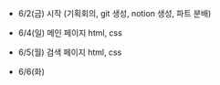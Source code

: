 - 6/2(금) 시작 (기획회의, git 생성, notion 생성, 파트 분배)

- 6/4(일) 메인 페이지 html, css

- 6/5(월) 검색 페이지 html, css

- 6/6(화) 